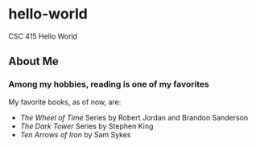 # hello-world
CSC 415 Hello World
## About Me
### Among my hobbies, reading is one of my favorites
My favorite books, as of now, are:
- *The Wheel of Time* Series by Robert Jordan and Brandon Sanderson
- *The Dark Tower* Series by Stephen King
- *Ten Arrows of Iron* by Sam Sykes
